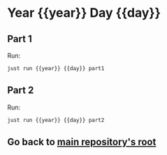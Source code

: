 # Year {{year}} Day {{day}}

## Part 1

Run:

```bash
just run {{year}} {{day}} part1
```

## Part 2

Run:

```bash
just run {{year}} {{day}} part2
```

## Go back to [main repository's root](/)
